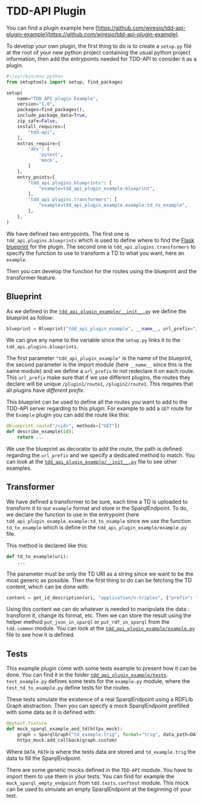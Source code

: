 # TDD-API Plugin

You can find a plugin example here [https://github.com/wiresio/tdd-api-plugin-example](https://github.com/wiresio/tdd-api-plugin-example).

To develop your own plugin, the first thing to do is to create a `setup.py` file
at the root of your new python project containing the usual python project information,
then add the entrypoints needed for TDD-API to consider it as a plugin.

```python
#!/usr/bin/env python
from setuptools import setup, find_packages

setup(
    name="TDD API plugin Example",
    version="1.0",
    packages=find_packages(),
    include_package_data=True,
    zip_safe=False,
    install_requires=[
        "tdd-api",
    ],
    extras_require={
        'dev': [
            'pytest',
            'mock',
        ]
    },
    entry_points={
        "tdd_api.plugins.blueprints": [
            "example=tdd_api_plugin_example:blueprint",
        ],
        "tdd_api.plugins.transformers": [
            "example=tdd_api_plugin_example.example:td_to_example",
        ],
    },
)
```

We have defined two entrypoints. The first one is `tdd_api.plugins.blueprints` which is used to
define where to find the [Flask blueprint](https://flask.palletsprojects.com/en/3.0.x/blueprints/) for
the plugin.
The second one is `tdd_api.plugins.transformers` to specify the function to use to transform a TD to
what you want, here an `example`.

Then you can develop the function for the routes using the blueprint and the transformer feature.

## Blueprint

As we defined in the [`tdd_api_plugin_example/__init__.py`](https://github.com/wiresio/blobl/main/tdd_api_plugin_example/__init__.py) we define the blueprint
as follow:

```python
blueprint = Blueprint("tdd_api_plugin_example", __name__, url_prefix="/example")
```

We can give any name to the variable since the `setup.py` links it to the `tdd_api.plugins.blueprints`.

The first parameter `"tdd_api_plugin_example"` is the name of the blueprint, the second parameter is the
import module (here `__name__` since this is the same module) and we define a `url_prefix` to not redeclare it
on each route.
This `url_prefix` make sure that if we use different plugins, the routes they declare will be unique `/plugin1/route1`, `/plugin2/route1`.
This requires that all plugins have _different prefix_.

This blueprint can be used to define all the routes you want to add to the TDD-API server regarding to
this plugin.
For example to add a `GET` route for the `Example` plugin you can add the route like this:

```python
@blueprint.route("/<id>", methods=["GET"])
def describe_example(id):
    return ...
```

We use the blueprint as decorator to add the route, the path is defined regarding the `url_prefix` and we
specify a dedicated method to match.
You can look at the [`tdd_api_plugin_example/__init__.py`](https://github.com/wiresio/blobl/main/tdd_api_plugin_example/__init__.py) file to see
other examples.

## Transformer

We have defined a transformer to be sure, each time a TD is uploaded to transform it to our `example` format
and store in the SparqlEndpoint. To do, we declare the function to use in the entrypoint (here
`tdd_api_plugin_example.example:td_to_example` since we use the function `td_to_example` which is define in the
`tdd_api_plugin_example/example.py` file.

This method is declared like this:

```python
def td_to_example(uri):
    ...
```

The parameter must be only the TD URI as a string since we want to be the most generic as possible. Then the first
thing to do can be fetching the TD content, which can be done with:

```python
content = get_id_description(uri, "application/n-triples", {"prefix": "td"})
```

Using this content we can do whatever is needed to manipulate the data : transform it,
change its format, etc.
Then we can store the result using the helper method `put_json_in_sparql` or `put_rdf_in_sparql` from the
`tdd.common` module.
You can look at the [`tdd_api_plugin_example/example.py`](https://github.com/wiresio/blobl/main/tdd_api_plugin_example/example.py) file to see how it is defined.

## Tests

This example plugin come with some tests example to present how it can be done.
You can find it in the folder [`tdd_api_plugin_example/tests`](https://github.com/wiresio/blobl/main/tdd_api_plugin_example/tests).
`test_example.py` defines some tests for the `example.py` module, where the `test_td_to_example.py`
define tests for the routes.

These tests simulate the existence of a real SparqlEndpoint using a RDFLib Graph abstraction. Then you
can specify a mock SparqlEndpoint prefilled with some data as it is defined with:

```python
@pytest.fixture
def mock_sparql_example_and_td(httpx_mock):
    graph = SparqlGraph("td_example.trig", format="trig", data_path=DATA_PATH)
    httpx_mock.add_callback(graph.custom)
```

Where `DATA_PATH` is where the tests data are stored and `td_example.trig` the data to fill the SparqlEndpoint.

There are some generic mocks defined in the `TDD-API` module. You have to import them to use them in your tests.
You can find for example the `mock_sparql_empty_endpoint` from `tdd.tests.conftest` module. This mock can be used
to simulate an empty SparqlEndpoint at the beginning of your test.
